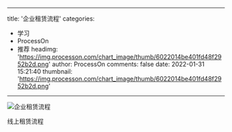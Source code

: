 
---
title: '企业租赁流程'
categories: 
 - 学习
 - ProcessOn
 - 推荐
headimg: 'https://img.processon.com/chart_image/thumb/6022014be401fd48f2952b2d.png'
author: ProcessOn
comments: false
date: 2022-01-31 15:21:40
thumbnail: 'https://img.processon.com/chart_image/thumb/6022014be401fd48f2952b2d.png'
---

<div>   
<img class="thumb" alt="企业租赁流程" src="https://img.processon.com/chart_image/thumb/6022014be401fd48f2952b2d.png" referrerpolicy="no-referrer">
<p>线上租赁流程</p>  
</div>
            
